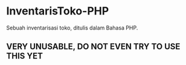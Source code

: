 # InventarisToko-PHP
Sebuah inventarisasi toko, ditulis dalam Bahasa PHP.

## VERY UNUSABLE, DO NOT EVEN TRY TO USE THIS YET
